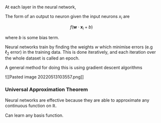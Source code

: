 At each layer in the neural network, 

The form of an output to neuron given the input neurons $x_i$ are

$$
f(\mathbf{w}\cdot \mathbf{x}_i + b)
$$

where $b$ is some bias term.

Neural networks train by finding the weights $w$ which minimise errors (e.g  $\ell_2$ error) in the training data. This is done iteratively, and each iteration over the whole dataset is called an epoch. 

A general method for doing this is using gradient descent algorithms

![[Pasted image 20220513103557.png]]

### Universal Approximation Theorem

Neural networks are effective because they are able to approximate any continuous function on $\mathbb{R}$.

Can learn any basis function.